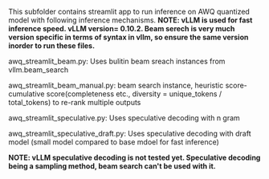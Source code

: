 This subfolder contains streamlit app to run inference on AWQ quantized model with following inference mechanisms.
**NOTE: vLLM is used for fast inference speed. vLLM version= 0.10.2. 
Beam serech is very much version specific in terms of syntax in vllm, so ensure the same version inorder to run these files.**


awq_streamlit_beam.py: Uses bulitin beam sreach instances from vllm.beam_search 


awq_streamlit_beam_manual.py: beam search instance, heuristic score-cumulative score(completeness etc.,  diversity = unique_tokens / total_tokens) to re-rank multiple outputs


awq_streamlit_speculative.py: Uses speculative decoding with n gram


awq_streamlit_speculative_draft.py: Uses speculative decoding with draft model (small model compared to base mdoel for fast inference)


**NOTE: vLLM speculative decoding is not tested yet.
Speculative decoding being a sampling method, beam search can't be used with it.**
